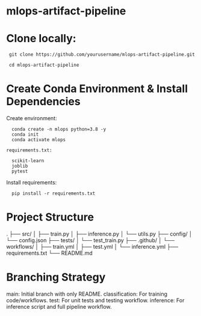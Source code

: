 # mlops-artifact-pipeline

# Clone locally:

     git clone https://github.com/yourusername/mlops-artifact-pipeline.git

     cd mlops-artifact-pipeline

# Create Conda Environment & Install Dependencies
   Create environment:

      conda create -n mlops python=3.8 -y
      conda init
      conda activate mlops
      
    requirements.txt:

      scikit-learn
      joblib
      pytest
      
   Install requirements:
   
      pip install -r requirements.txt
      
# Project Structure
.
├── src/
│   ├── train.py
│   ├── inference.py
│   └── utils.py
├── config/
│   └── config.json
├── tests/
│   └── test_train.py
├── .github/
│   └── workflows/
│       ├── train.yml
│       ├── test.yml
│       └── inference.yml
├── requirements.txt
└── README.md

# Branching Strategy

main: Initial branch with only README.
classification: For training code/workflows.
test: For unit tests and testing workflow.
inference: For inference script and full pipeline workflow.
